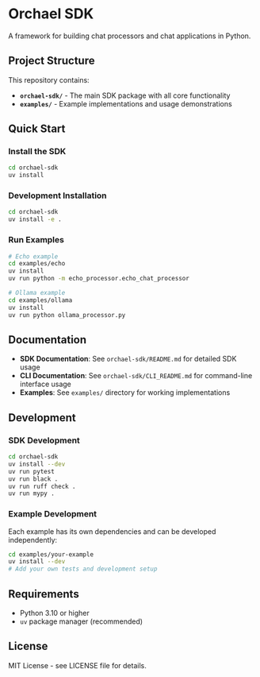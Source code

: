 # Orchael SDK

A framework for building chat processors and chat applications in Python.

## Project Structure

This repository contains:

- **`orchael-sdk/`** - The main SDK package with all core functionality
- **`examples/`** - Example implementations and usage demonstrations

## Quick Start

### Install the SDK

```bash
cd orchael-sdk
uv install
```

### Development Installation

```bash
cd orchael-sdk
uv install -e .
```

### Run Examples

```bash
# Echo example
cd examples/echo
uv install
uv run python -m echo_processor.echo_chat_processor

# Ollama example
cd examples/ollama
uv install
uv run python ollama_processor.py
```

## Documentation

- **SDK Documentation**: See `orchael-sdk/README.md` for detailed SDK usage
- **CLI Documentation**: See `orchael-sdk/CLI_README.md` for command-line interface usage
- **Examples**: See `examples/` directory for working implementations

## Development

### SDK Development

```bash
cd orchael-sdk
uv install --dev
uv run pytest
uv run black .
uv run ruff check .
uv run mypy .
```

### Example Development

Each example has its own dependencies and can be developed independently:

```bash
cd examples/your-example
uv install --dev
# Add your own tests and development setup
```

## Requirements

- Python 3.10 or higher
- `uv` package manager (recommended)

## License

MIT License - see LICENSE file for details.
